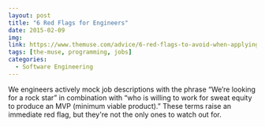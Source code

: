 ```yaml
---
layout: post
title: "6 Red Flags for Engineers"
date: 2015-02-09
img: 
link: https://www.themuse.com/advice/6-red-flags-to-avoid-when-applying-to-engineering-jobs
tags: [the-muse, programming, jobs]
categories: 
  - Software Engineering
---
```

We engineers actively mock job descriptions with the phrase “We’re looking for a rock star” in combination with “who is willing to work for sweat equity to produce an MVP (minimum viable product).” These terms raise an immediate red flag, but they're not the only ones to watch out for.
